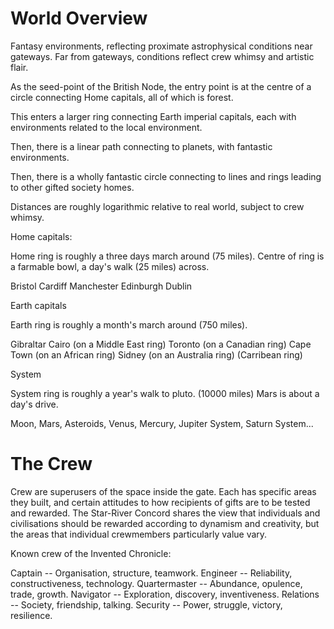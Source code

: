 World Overview
==============

Fantasy environments, reflecting proximate astrophysical conditions near gateways. 
Far from gateways, conditions reflect crew whimsy and artistic flair.

As the seed-point of the British Node, the entry point is at the centre of a circle connecting Home capitals,
all of which is forest.

This enters a larger ring connecting Earth imperial capitals, each with environments related to the local environment.

Then, there is a linear path connecting to planets, with fantastic environments.

Then, there is a wholly fantastic circle connecting to lines and rings leading to other gifted society homes.

Distances are roughly logarithmic relative to real world, subject to crew whimsy.

Home capitals:

Home ring is roughly a three days march around (75 miles). 
Centre of ring is a farmable bowl, a day's walk (25 miles) across.

Bristol
Cardiff
Manchester
Edinburgh
Dublin

Earth capitals

Earth ring is roughly a month's march around (750 miles).

Gibraltar
Cairo (on a Middle East ring)
Toronto (on a Canadian ring)
Cape Town (on an African ring)
Sidney (on an Australia ring)
(Carribean ring)

System

System ring is roughly a year's walk to pluto. (10000 miles)
Mars is about a day's drive.

Moon, Mars, Asteroids, Venus, Mercury, Jupiter System, Saturn System...


The Crew
========

Crew are superusers of the space inside the gate. 
Each has specific areas they built, and certain attitudes to how recipients of gifts are to be tested and rewarded.
The Star-River Concord shares the view that individuals and civilisations should be rewarded according to
dynamism and creativity, but the areas that individual crewmembers particularly value vary.

Known crew of the Invented Chronicle:

Captain -- Organisation, structure, teamwork.
Engineer -- Reliability, constructiveness, technology.
Quartermaster -- Abundance, opulence, trade, growth.
Navigator -- Exploration, discovery, inventiveness.
Relations -- Society, friendship, talking.
Security -- Power, struggle, victory, resilience.
